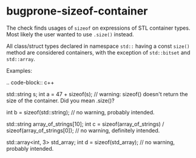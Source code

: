 bugprone-sizeof-container
=========================

The check finds usages of `sizeof` on expressions of STL container
types. Most likely the user wanted to use `.size()` instead.

All class/struct types declared in namespace `std::` having a const
`size()` method are considered containers, with the exception of
`std::bitset` and `std::array`.

Examples:

.. code-block:: c++

std::string s; int a = 47 + sizeof(s); // warning: sizeof() doesn't
return the size of the container. Did you mean .size()?

int b = sizeof(std::string); // no warning, probably intended.

std::string array\_of\_strings\[10\]; int c = sizeof(array\_of\_strings)
/ sizeof(array\_of\_strings\[0\]); // no warning, definitely intended.

std::array\<int, 3\> std\_array; int d = sizeof(std\_array); // no
warning, probably intended.

